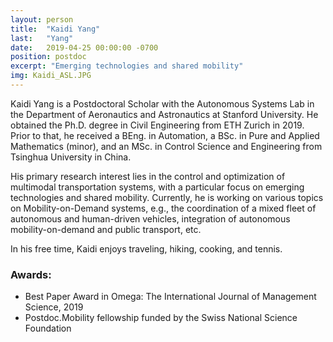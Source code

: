 ```yaml
---
layout: person
title:  "Kaidi Yang"
last:   "Yang"
date:   2019-04-25 00:00:00 -0700
position: postdoc
excerpt: "Emerging technologies and shared mobility"
img: Kaidi_ASL.JPG
---
```


Kaidi Yang is a Postdoctoral Scholar with the Autonomous Systems Lab in the Department of Aeronautics and Astronautics at Stanford University. He obtained the Ph.D. degree in Civil Engineering from ETH Zurich in 2019. Prior to that, he received a BEng. in Automation, a BSc. in Pure and Applied Mathematics (minor), and an MSc. in Control Science and Engineering from Tsinghua University in China.

His primary research interest lies in the control and optimization of multimodal transportation systems, with a particular focus on emerging technologies and shared mobility. Currently, he is working on various topics on Mobility-on-Demand systems, e.g., the coordination of a mixed fleet of autonomous and human-driven vehicles, integration of autonomous mobility-on-demand and public transport, etc.

In his free time, Kaidi enjoys traveling, hiking, cooking, and tennis.

### Awards:
- Best Paper Award in Omega: The International Journal of Management Science, 2019
- Postdoc.Mobility fellowship funded by the Swiss National Science Foundation
